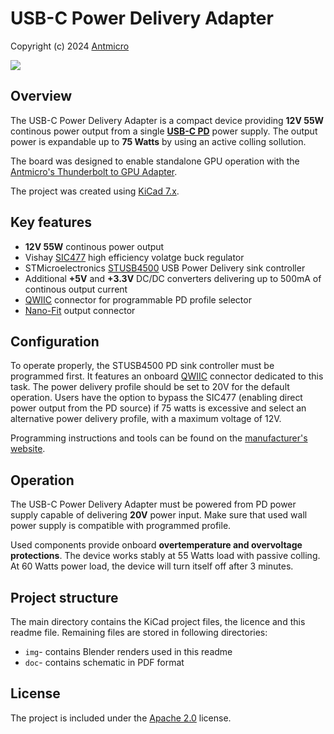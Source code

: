 # USB-C Power Delivery Adapter

Copyright (c) 2024 [Antmicro](https://www.antmicro.com)

![](img/USB-C-power-adapter_top_iso_paper_black.png)

## Overview

The USB-C Power Delivery Adapter is a compact device providing **12V 55W** continous power output from a single [**USB-C PD**](https://www.usb.org/usb-charger-pd) power supply. The output power is expandable up to **75 Watts** by using an active colling sollution.

The board was designed to enable standalone GPU operation with the [Antmicro's Thunderbolt to GPU Adapter](https://openhardware.antmicro.com/boards/thunderbolt-gpu-adapter/?tab=features).

The project was created using [KiCad 7.x](https://www.kicad.org/).

## Key features
* **12V 55W** continous power output
* Vishay [SIC477](https://www.vishay.com/docs/77113/sic47x.pdf) high efficiency volatge buck regulator
* STMicroelectronics [STUSB4500](https://www.mouser.com/datasheet/2/389/dm00489312-1799262.pdf) USB Power Delivery sink controller
* Additional **+5V** and **+3.3V** DC/DC converters delivering up to 500mA of continous output current
* [QWIIC](https://www.sparkfun.com/qwiic) connector for programmable PD profile selector
* [Nano-Fit](https://www.molex.com/en-us/products/connectors/wire-to-board-connectors/nano-fit-connectors) output connector


## Configuration
To operate properly, the STUSB4500 PD sink controller must be programmed first. It features an onboard [QWIIC](https://www.sparkfun.com/qwiic) connector dedicated to this task. The power delivery profile should be set to 20V for the default operation. Users have the option to bypass the SIC477 (enabling direct power output from the PD source) if 75 watts is excessive and select an alternative power delivery profile, with a maximum voltage of 12V.

Programming instructions and tools can be found on the [manufacturer's website](https://www.st.com/en/interfaces-and-transceivers/stusb4500.html#overview).


## Operation
The USB-C Power Delivery Adapter must be powered from PD power supply capable of delivering **20V** power input. Make sure that used wall power supply is compatible with programmed profile. 

Used components provide onboard **overtemperature and overvoltage protections**. The device works stably at 55 Watts load with passive colling. At 60 Watts power load, the device will turn itself off after 3 minutes.


## Project structure
The main directory contains the KiCad project files, the licence and this readme file.
Remaining files are stored in following directories:
* `img`- contains Blender renders used in this readme
* `doc`- contains schematic in PDF format


## License
The project is included under the [Apache 2.0](/LICENSE) license.
